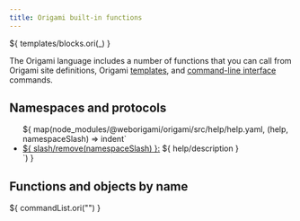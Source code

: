 ```yaml
---
title: Origami built-in functions
---
```


${ templates/blocks.ori(\_) }

The Origami language includes a number of functions that you can call from Origami site definitions, Origami [templates](/language/templates.html), and [command-line interface](/cli/) commands.

## Namespaces and protocols

<ul>
${ map(node_modules/@weborigami/origami/src/help/help.yaml, (help, namespaceSlash) => indent`
  <li>
    <a href="${
      if(
        or(help/collection, not(help/commands))
        =`${ slash/remove(namespaceSlash) }.html`
        namespaceSlash
      )
    }">${ slash/remove(namespaceSlash) }:</a>
    ${ help/description }
  </li>
`) }
</ul>

## Functions and objects by name

${ commandList.ori("") }
